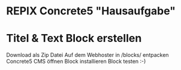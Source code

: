 # REPIX Concrete5 "Hausaufgabe"
# Titel & Text Block erstellen

Download als Zip Datei
Auf dem Webhoster in /blocks/ entpacken
Concrete5 CMS öffnen
Block installieren
Block testen :-)
